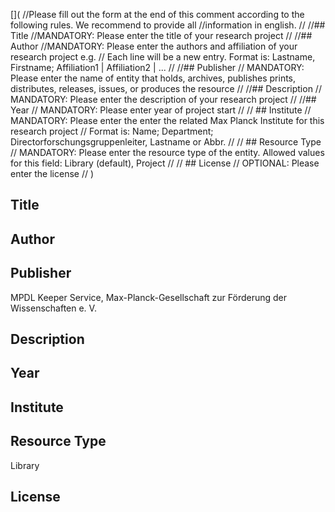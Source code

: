 [](
//Please fill out the form at the end of this comment according to the following rules. We recommend to provide all //information in english.
//
//## Title 
//MANDATORY: Please enter the title of your research project
//
//## Author
//MANDATORY: Please enter the authors and affiliation of your research project e.g.
// Each line will be a new entry. Format is: Lastname, Firstname; Affiliation1 | Affiliation2 | ...
//
//## Publisher
// MANDATORY: Please enter the name of entity that holds, archives, publishes prints, distributes, releases, issues, or produces the resource
//
//## Description
// MANDATORY: Please enter the description of your research project
//
//## Year
// MANDATORY: Please enter year of project start
// 
// ## Institute
// MANDATORY: Please enter the enter the related Max Planck Institute for this research project
// Format is: Name; Department; Director<or PI>forschungsgruppenleiter, Lastname or Abbr.
//
// ## Resource Type
// MANDATORY: Please enter the resource type of the entity. Allowed values for this field: Library (default), Project
// 
// ## License
// OPTIONAL: Please enter the license
// 
)

## Title

## Author

## Publisher
MPDL Keeper Service, Max-Planck-Gesellschaft zur Förderung der Wissenschaften e. V.  

## Description

## Year

## Institute

## Resource Type
Library

## License
